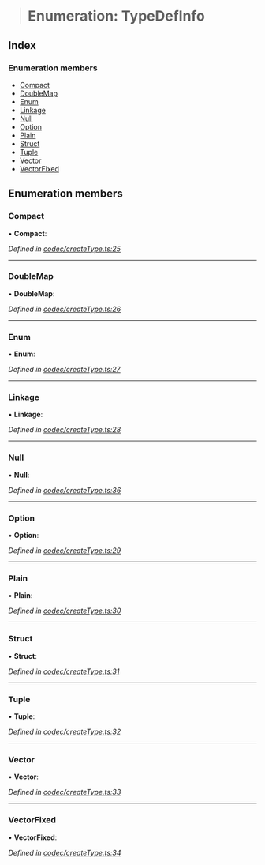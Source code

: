 > # Enumeration: TypeDefInfo

## Index

### Enumeration members

* [Compact](_codec_createtype_.typedefinfo.md#compact)
* [DoubleMap](_codec_createtype_.typedefinfo.md#doublemap)
* [Enum](_codec_createtype_.typedefinfo.md#enum)
* [Linkage](_codec_createtype_.typedefinfo.md#linkage)
* [Null](_codec_createtype_.typedefinfo.md#null)
* [Option](_codec_createtype_.typedefinfo.md#option)
* [Plain](_codec_createtype_.typedefinfo.md#plain)
* [Struct](_codec_createtype_.typedefinfo.md#struct)
* [Tuple](_codec_createtype_.typedefinfo.md#tuple)
* [Vector](_codec_createtype_.typedefinfo.md#vector)
* [VectorFixed](_codec_createtype_.typedefinfo.md#vectorfixed)

## Enumeration members

###  Compact

• **Compact**:

*Defined in [codec/createType.ts:25](https://github.com/polkadot-js/api/blob/79e5f7c/packages/types/src/codec/createType.ts#L25)*

___

###  DoubleMap

• **DoubleMap**:

*Defined in [codec/createType.ts:26](https://github.com/polkadot-js/api/blob/79e5f7c/packages/types/src/codec/createType.ts#L26)*

___

###  Enum

• **Enum**:

*Defined in [codec/createType.ts:27](https://github.com/polkadot-js/api/blob/79e5f7c/packages/types/src/codec/createType.ts#L27)*

___

###  Linkage

• **Linkage**:

*Defined in [codec/createType.ts:28](https://github.com/polkadot-js/api/blob/79e5f7c/packages/types/src/codec/createType.ts#L28)*

___

###  Null

• **Null**:

*Defined in [codec/createType.ts:36](https://github.com/polkadot-js/api/blob/79e5f7c/packages/types/src/codec/createType.ts#L36)*

___

###  Option

• **Option**:

*Defined in [codec/createType.ts:29](https://github.com/polkadot-js/api/blob/79e5f7c/packages/types/src/codec/createType.ts#L29)*

___

###  Plain

• **Plain**:

*Defined in [codec/createType.ts:30](https://github.com/polkadot-js/api/blob/79e5f7c/packages/types/src/codec/createType.ts#L30)*

___

###  Struct

• **Struct**:

*Defined in [codec/createType.ts:31](https://github.com/polkadot-js/api/blob/79e5f7c/packages/types/src/codec/createType.ts#L31)*

___

###  Tuple

• **Tuple**:

*Defined in [codec/createType.ts:32](https://github.com/polkadot-js/api/blob/79e5f7c/packages/types/src/codec/createType.ts#L32)*

___

###  Vector

• **Vector**:

*Defined in [codec/createType.ts:33](https://github.com/polkadot-js/api/blob/79e5f7c/packages/types/src/codec/createType.ts#L33)*

___

###  VectorFixed

• **VectorFixed**:

*Defined in [codec/createType.ts:34](https://github.com/polkadot-js/api/blob/79e5f7c/packages/types/src/codec/createType.ts#L34)*